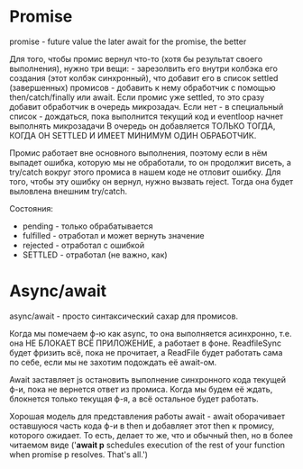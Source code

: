 # Promise
promise - future value
the later await for the promise, the better

Для того, чтобы промис вернул что-то (хотя бы результат своего выполнения), нужно три вещи:
     - зарезолвить его внутри колбэка его создания (этот колбэк синхронный),
что добавит его в список  settled (завершенных) промисов
     - добавить к нему обработчик с помощью then/catch/finally или await. Если промис уже settled,
то это сразу добавит обработчик в очередь микрозадач. Если нет - в специальный список
     - дождаться, пока выполнится текущий код и eventloop начнет выполнять микрозадачи
В очередь он добавляется ТОЛЬКО ТОГДА, КОГДА ОН SETTLED И ИМЕЕТ МИНИМУМ ОДИН ОБРАБОТЧИК. 

Промис работает вне основного выполнения, поэтому если в нём выпадет ошибка, которую мы не обработали,
то он продолжит висеть, а try/catch вокруг этого промиса в нашем коде не отловит ошибку. Для того, чтобы эту
ошибку он вернул, нужно вызвать reject. Тогда она будет выловлена внешним try/catch.

Состояния:
   - pending - только обрабатывается
   - fulfilled - отработал и может вернуть значение
   - rejected - отработал с ошибкой
   - SETTLED - отработал (не важно, как)


# Async/await

async/await - просто синтаксический сахар для промисов.

Когда мы помечаем ф-ю как async, то она выполняется асинхронно, т.е. она НЕ БЛОКАЕТ ВСЁ ПРИЛОЖЕНИЕ,
а работает в фоне. ReadfileSync будет фризить всё, пока не прочитает, а ReadFile будет работать сама по себе,
если мы не захотим подождать её await-ом.

Await заставляет js остановить выполнение синхронного кода текущей ф-и, пока не вернется ответ из промиса.
Когда мы будем её ждать, блокнется только текущая ф-я, а всё остальное будет работать.

Хорошая модель для представления работы await - await оборачивает оставшуюся часть кода ф-и в then и
добавляет этот then к промису, которого ожидает. То есть, делает то же, что и обычный then, но в более
читаемом виде ('**await p** schedules execution of the rest of your function when promise p resolves. That's all.')
